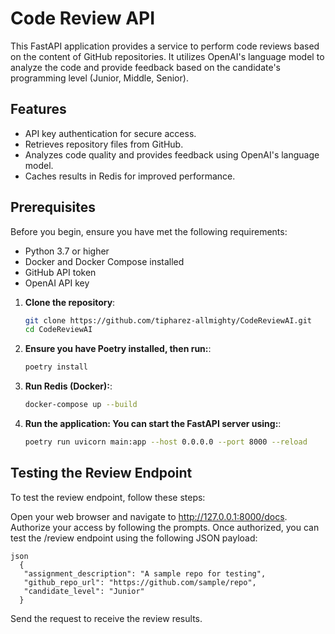 # Code Review API

This FastAPI application provides a service to perform code reviews based on the content of GitHub repositories. It utilizes OpenAI's language model to analyze the code and provide feedback based on the candidate's programming level (Junior, Middle, Senior).

## Features

- API key authentication for secure access.
- Retrieves repository files from GitHub.
- Analyzes code quality and provides feedback using OpenAI's language model.
- Caches results in Redis for improved performance.

## Prerequisites

Before you begin, ensure you have met the following requirements:

- Python 3.7 or higher
- Docker and Docker Compose installed
- GitHub API token
- OpenAI API key

1. **Clone the repository**:
   ```bash
   git clone https://github.com/tipharez-allmighty/CodeReviewAI.git
   cd CodeReviewAI

2. **Ensure you have Poetry installed, then run:**:
   ```bash
   poetry install

3. **Run Redis (Docker):**:
   ```bash
   docker-compose up --build

4. **Run the application: You can start the FastAPI server using:**:
   ```bash
   poetry run uvicorn main:app --host 0.0.0.0 --port 8000 --reload

## Testing the Review Endpoint
To test the review endpoint, follow these steps:

Open your web browser and navigate to http://127.0.0.1:8000/docs.
Authorize your access by following the prompts.
Once authorized, you can test the /review endpoint using the following JSON payload:

    json
      {
       "assignment_description": "A sample repo for testing",
       "github_repo_url": "https://github.com/sample/repo",
       "candidate_level": "Junior"
      }

Send the request to receive the review results.

